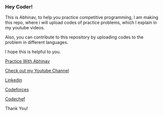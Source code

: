 ### Hey Coder!


This is Abhinav, to help you practice competitive programming, I am making this repo, where i will upload codes of practice problems, which I explain in my youtube videos. 

Also, you can contribute to this repository by uploading codes to the problem in different languages.

I hope this is helpful to you.

[Practice With Abhinav](https://youtube.com/playlist?list=PL_WUqFEwun5-4HRkmoZI9w5v4oKf1wQ6i)

[Check out my Youtube Channel](https://youtube.com/abhinavawasthi)

[Linkedin](https://www.linkedin.com/in/abhinavawasthi01)

[Codeforces](https://codeforces.com/profile/abhinavawasthi)

[Codechef](https://www.codechef.com/users/abhinavawasthi)

Thank You!
